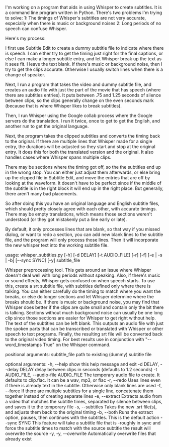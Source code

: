 I'm working on a program that aids in using Whisper to create subtitles. It is a command line program written in
Python. There's two problems I'm trying to solve:
1:  The timings of Whisper's subtitles are not very accurate, especially when there is music or background noises
2:  Long periods of no speech can confuse Whisper.

Here's my process:

I first use Subtitle Edit to create a dummy subtitle file to indicate where there is speech. I can either
try to get the timing just right for the final captions, or else I can make a longer subtitle entry, and let Whisper
break up the text as it sees fit. I leave the text blank.  If there's music or background noise, then I try to get
the clips accurate. Otherwise I usually switch lines when there is a change of speaker.

Next, I run a program that takes the video and dummy subtitle file, and creates an audio file with just the part of
the movie that has speech (where there are subtitles entries). It puts between .75 and 1.25 seconds of silence between
clips, so the clips generally change on the even seconds mark (because that is where Whisper likes to break subtitles).

Then, I run Whisper using the Google collab process where the Google servers do the translation.  I run it twice,
once to get to get the English, and another run to get the original language.

Next, the program takes the clipped subtitles and converts the timing back to the original. If there
are multiple lines that Whisper made for a single entry, the durations will be adjusted so they start and stop at
the original entry.  It does this for both the translated version and the original.  It also handles cases where
Whisper spans multiple clips.

There may be sections where the timing got off, so the the subtitles end up in the wrong stop. You can
either just adjust them afterwards, or else bring up the clipped file in Subtitle Edit, and move the entries that are 
off by looking at the waveform. It doesn't have to be perfect since if the middle of the subtitle is in the right block 
it will end up in the right place.  But generally, there aren't many bad placements.

So after doing this you have an original language and English subtitle files, which should pretty closely agree with
each other, with accurate timings.  There may be empty translations, which means those sections weren't
understood (or they got mistakenly put a line early or late).

By default, it only processes lines that are blank, so that way if you missed dialog, or want to redo a section,
you can add new blank lines to the subtitle file, and the program will only process those lines.  Then it will
incorporate the new whisper text into the working subtitle file.


  usage: whisper_subtitles.py [-h] [-d DELAY] [-t AUDIO_FILE] [-r] [-f]
                              [-e | -s | -b] [--sync SYNC] [-y]
                              subtitle_file

Whisper preprocessing tool. This gets around an issue where Whisper doesn't
deal well with long periods without speaking. Also, if there's music or sound
effects, Whisper gets confused on when speech starts. To use this, create a
srt subtitle file, with subtitles defined only where there is talking. You can
either carefully do the timing to match where you want the breaks, or else do
longer sections and let Whisper determine where the breaks should be. If there
is music or background noise, you may find that Whisper does better if the
clips are quite small and contain only the bit there is talking. Sections
without much background noise can usually be one long clip since those
sections are easier for Whisper to get right without help. The text of the
subtitles can be left blank. This outputs an audio file with just the spoken
parts that can be transcribed or translated with Whisper or other speech to
text programs. Finally, the resulting srt file will be converted back to the
original video timing. For best results use in conjunction with "--
word_timestamps True" on the Whisper command.

  positional arguments:
    subtitle_file         path to existing (dummy) subtitle file

  optional arguments:
    -h, --help            show this help message and exit
    -d DELAY, --delay DELAY
                          delay between clips in seconds (defaults to 1.2
                          seconds)
    -t AUDIO_FILE, --audio-file AUDIO_FILE
                          The temporary audio file to create. It defaults to
                          clip.flac. It can be a wav, mp3, or flac
    -r, --redo            Uses lines even if there is already text in the
                          subtitle. Otherwise only blank lines are used
    -f, --force           If there are multiple subtitles for a single line,
                          concatenate them together instead of creating separate
                          lines
    -e, --extract         Extracts audio from a video that matches the subtitle
                          times, separated by silence between clips, and saves
                          it to the temporary file
    -s, --subtitles       Takes the new .srt file(s), and adjusts them back to
                          the original timing
    -b, --both            Runs the extract option, pauses, then continues with
                          the subtitles. This is the default action
    --sync SYNC           This feature will take a subtitle file that is
                          -roughly in sync and force the subtitle times to match
                          with the source subtitle the result will overwrite the
                          source
    -y, -y, --overwrite   Automatically overwrite files that already exist
    
